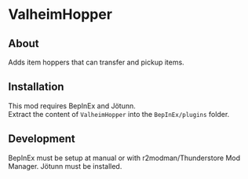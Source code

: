 # ValheimHopper

## About
Adds item hoppers that can transfer and pickup items.

## Installation
This mod requires BepInEx and Jötunn.\
Extract the content of `ValheimHopper` into the `BepInEx/plugins` folder.

## Development
BepInEx must be setup at manual or with r2modman/Thunderstore Mod Manager.
Jötunn must be installed.

